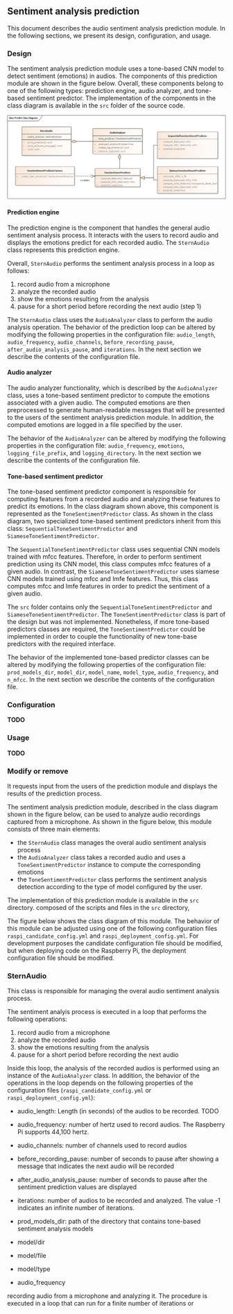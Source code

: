 ## Sentiment analysis prediction

This document describes the audio sentiment analysis prediction module. In the following sections, we present its design, configuration, and usage. 

### Design
The sentiment analysis prediction module uses a tone-based CNN model to detect sentiment (emotions) in audios. The components of this prediction module are shown in the figure below. Overall, these components belong to one of the following types: prediction engine, audio analyzer, and tone-based sentiment predictor. The implementation of the components in the class diagram is available in the ```src``` folder of the source code. 

<img src="./images/predict-class-diagram.png" alt="drawing" width="800"/>


#### Prediction engine
The prediction engine is the component that handles the general audio sentiment analysis process. It interacts with the users to record audio and displays the emotions predict for each recorded audio. The ```SternAudio``` class represents this prediction engine. 

Overall, ```SternAudio``` performs the sentiment analysis process in a loop as follows:
1. record audio from a microphone
2. analyze the recorded audio
3. show the emotions resulting from the analysis
4. pause for a short period before recording the next audio (step 1)

The ```SternAudio``` class uses the ```AudioAnalyzer``` class to perform the audio analysis operation. The behavior of the prediction loop can be altered by modifying the following properties in the configuration file: ```audio_length```, ```audio_frequency```, ```audio_channels```, ```before_recording_pause```, ```after_audio_analysis_pause```, and ```iterations```. In the next section we describe the contents of the configuration file.

#### Audio analyzer
The audio analyzer functionality, which is described by the ```AudioAnalyzer``` class, uses a tone-based sentiment predictor to compute the emotions associated with a given audio. The computed emotions are then preprocessed to generate human-readable messages that will be presented to the users of the sentiment analysis prediction module. In addition, the computed emotions are logged in a file specified by the user.

The behavior of the ```AudioAnalyzer``` can be altered by modifying the following properties in the configuration file: ```audio_frequency```, ```emotions```, ```logging_file_prefix```, and ```logging_directory```. In the next section we describe the contents of the configuration file.

#### Tone-based sentiment predictor
The tone-based sentiment predictor component is responsible for computing features from a recorded audio and analyzing these features to predict its emotions. In the class diagram shown above, this component is represented as the ```ToneSentimentPredictor``` class. As shown in the class diagram, two specialized tone-based sentiment predictors inherit from this class: ```SequentialToneSentimentPredictor``` and ```SiameseToneSentimentPredictor```. 

The ```SequentialToneSentimentPredictor``` class uses sequential CNN models trained with mfcc features. Therefore, in order to perform sentiment prediction using its CNN model, this class computes mfcc features of a given audio. In contrast, the ```SiameseToneSentimentPredictor``` uses siamese CNN models trained using mfcc and lmfe features. Thus, this class computes mfcc and lmfe features in order to predict the sentiment of a given audio.

The ```src``` folder contains only the ```SequentialToneSentimentPredictor``` and ```SiameseToneSentimentPredictor```. The ```ToneSentimentPredictor``` class is part of the design but was not implemented. Nonetheless, if more tone-based predictors classes are required, the ```ToneSentimentPredictor``` could be implemented in order to couple the functionality of new tone-base predictors with the required interface.

The behavior of the implemented tone-based predictor classes can be altered by modifying the following properties of the configuration file: ```prod_models_dir```, ```model_dir```, ```model_name```, ```model_type```, ```audio_frequency```, and ```n_mfcc```. In the next section we describe the contents of the configuration file.

### Configuration
**TODO**


### Usage
**TODO**

### Modify or remove
It requests input from the users of the prediction module and displays the results of the prediction process. 



The sentiment analysis prediction module, described in the class diagram shown in the figure below, can be used to analyze audio recordings captured from a microphone. As shown in the figure below, this module consists of three main elements: 
* the ```SternAudio``` class manages the overal audio sentiment analysis process
* the ```AudioAnalyzer``` class takes a recorded audio and uses a ```ToneSentimentPredictor``` instance to compute the corresponding emotions
* the ```ToneSentimentPredictor``` class performs the sentiment analysis detection according to the type of model configured by the user.


The implementation of this prediction module is available in the ```src``` directory. 
composed of the scripts and files in the ```src``` directory, 

 The figure below shows the class diagram of this module. The behavior of this module can be adjusted using one of the following configuration files ```raspi_candidate_config.yml``` and ```raspi_deployment_config.yml```. For development purposes the candidate configuration file should be modified, but when deploying code on the Raspberry Pi, the deployment configuration file should be modified.

 


### SternAudio 
This class is responsible for managing the overal audio sentiment analysis process. 

The sentiment analyis process is executed in a loop that performs the following operations:
1. record audio from a microphone
2. analyze the recorded audio
3. show the emotions resulting from the analysis
4. pause for a short period before recording the next audio

Inside this loop, the analysis of the recorded audios is performed using an instance of the ```AudioAnalyzer``` class. In addition, the behavior of the operations in the loop depends on the following properties of the configuration files (```raspi_candidate_config.yml``` or ```raspi_deployment_config.yml```):

* audio_length: Length (in seconds) of the audios to be recorded. TODO
* audio_frequency: number of hertz used to record audios. The Raspberry Pi supports 44,100 hertz.
* audio_channels: number of channels used to record audios
* before_recording_pause: number of seconds to pause after showing a message that indicates the next audio will be recorded
* after_audio_analysis_pause: number of seconds to pause after the sentiment prediction values are displayed
* iterations: number of audios to be recorded and analyzed. The value -1 indicates an infinite number of iterations.




* prod_models_dir: path of the directory that contains tone-based sentiment analysis models
* model/dir
* model/file
* model/type
* audio_frequency

recording audio from a microphone and analyzing it. The procedure is executed in a loop that can run for a finite number of iterations or  

